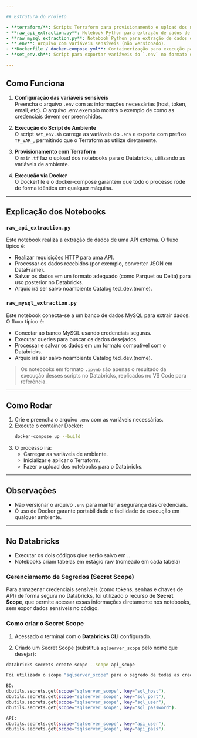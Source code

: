 ```yaml
---

## Estrutura do Projeto

- **terraform/**: Scripts Terraform para provisionamento e upload dos notebooks no Databricks.
- **raw_api_extraction.py**: Notebook Python para extração de dados de uma API.
- **raw_mysql_extraction.py**: Notebook Python para extração de dados de um banco MySQL.
- **.env**: Arquivo com variáveis sensíveis (não versionado).
- **Dockerfile / docker-compose.yml**: Containerização para execução padronizada.
- **set_env.sh**: Script para exportar variáveis do `.env` no formato que o Terraform reconhece.

---
```


## Como Funciona

1. **Configuração das variáveis sensíveis**  
   Preencha o arquivo `.env` com as informações necessárias (host, token, email, etc).
   O arquivo .env.exemplo mostra o exemplo de como as credenciais devem ser preenchidas.

2. **Execução do Script de Ambiente**  
   O script `set_env.sh` carrega as variáveis do `.env` e exporta com prefixo `TF_VAR_`, permitindo que o Terraform as utilize diretamente.

3. **Provisionamento com Terraform**  
   O `main.tf` faz o upload dos notebooks para o Databricks, utilizando as variáveis de ambiente.

4. **Execução via Docker**  
   O Dockerfile e o docker-compose garantem que todo o processo rode de forma idêntica em qualquer máquina.

---

## Explicação dos Notebooks

### `raw_api_extraction.py`

Este notebook realiza a extração de dados de uma API externa. O fluxo típico é:
- Realizar requisições HTTP para uma API.
- Processar os dados recebidos (por exemplo, converter JSON em DataFrame).
- Salvar os dados em um formato adequado (como Parquet ou Delta) para uso posterior no Databricks.
- Arquio irá ser salvo noambiente Catalog ted_dev.(nome).

### `raw_mysql_extraction.py`

Este notebook conecta-se a um banco de dados MySQL para extrair dados. O fluxo típico é:
- Conectar ao banco MySQL usando credenciais seguras.
- Executar queries para buscar os dados desejados.
- Processar e salvar os dados em um formato compatível com o Databricks.
- Arquio irá ser salvo noambiente Catalog ted_dev.(nome).

> Os notebooks em formato `.ipynb` são apenas o resultado da execução desses scripts no Databricks, replicados no VS Code para referência.

---

## Como Rodar

1. Crie e preencha o arquivo `.env` com as variáveis necessárias.
2. Execute o container Docker:
   ```sh
   docker-compose up --build
   ```
3. O processo irá:
   - Carregar as variáveis de ambiente.
   - Inicializar e aplicar o Terraform.
   - Fazer o upload dos notebooks para o Databricks.

---

## Observações

- Não versionar o arquivo `.env` para manter a segurança das credenciais.
- O uso de Docker garante portabilidade e facilidade de execução em qualquer ambiente.

---

## No Databricks

- Executar os dois códigos qiue serão salvo em <catalog>.<schema>.<tabela>
- Notebooks criam tabelas em estágio raw (nomeado em cada tabela)

### Gerenciamento de Segredos (Secret Scope)

Para armazenar credenciais sensíveis (como tokens, senhas e chaves de API) de forma segura no Databricks, foi utilizado o recurso de **Secret Scope**, que permite acessar essas informações diretamente nos notebooks, sem expor dados sensíveis no código.

### Como criar o Secret Scope

1. Acessado o terminal com o **Databricks CLI** configurado.

2. Criado um Secret Scope (substitua `sqlserver_scope` pelo nome que desejar):

```bash
databricks secrets create-scope --scope api_scope

Foi utilizado o scope "sqlserver_scope" para o segredo de todas as credenciais do banco de dados Mysql e da API.

BD:
dbutils.secrets.get(scope="sqlserver_scope", key="sql_host"),
dbutils.secrets.get(scope="sqlserver_scope", key="sql_port"),
dbutils.secrets.get(scope="sqlserver_scope", key="sql_user"),
dbutils.secrets.get(scope="sqlserver_scope", key="sql_password").

API:
dbutils.secrets.get(scope="sqlserver_scope", key="api_user"),
dbutils.secrets.get(scope="sqlserver_scope", key="api_pass").
